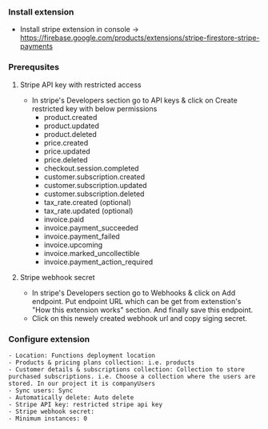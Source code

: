 ### Install extension

- Install stripe extension in console -> https://firebase.google.com/products/extensions/stripe-firestore-stripe-payments

### Prerequsites

1. Stripe API key with restricted access

   - In stripe's Developers section go to API keys & click on Create restricted key with below permissions
     - product.created
     - product.updated
     - product.deleted
     - price.created
     - price.updated
     - price.deleted
     - checkout.session.completed
     - customer.subscription.created
     - customer.subscription.updated
     - customer.subscription.deleted
     - tax_rate.created (optional)
     - tax_rate.updated (optional)
     - invoice.paid
     - invoice.payment_succeeded
     - invoice.payment_failed
     - invoice.upcoming
     - invoice.marked_uncollectible
     - invoice.payment_action_required

2. Stripe webhook secret
   - In stripe's Developers section go to Webhooks & click on Add endpoint. Put endpoint URL which can be get from extenstion's "How this extension works" section. And finally save this endpoint.
   - Click on this newely created webhook url and copy siging secret.

### Configure extension

    - Location: Functions deployment location
    - Products & pricing plans collection: i.e. products
    - Customer details & subscriptions collection: Collection to store purchased subscriptions. i.e. Choose a collection where the users are stored. In our project it is companyUsers
    - Sync users: Sync
    - Automatically delete: Auto delete
    - Stripe API key: restricted stripe api key
    - Stripe webhook secret:
    - Minimum instances: 0
